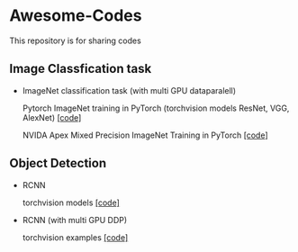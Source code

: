 # Awesome-Codes
This repository is for sharing codes

## Image Classfication task

- ImageNet classification task (with multi GPU dataparalell)
    
    Pytorch ImageNet training in PyTorch (torchvision models ResNet, VGG, AlexNet) [[code]](https://github.com/pytorch/examples/blob/master/imagenet)
        
    NVIDA Apex Mixed Precision ImageNet Training in PyTorch [[code]](https://github.com/pytorch/examples/tree/master/imagenet)
    
## Object Detection

- RCNN

    torchvision models [[code]](https://github.com/pytorch/vision/tree/main/torchvision/models/detection)

- RCNN (with multi GPU DDP)

    torchvision examples [[code]](https://github.com/pytorch/vision/tree/main/references/detection)
    
